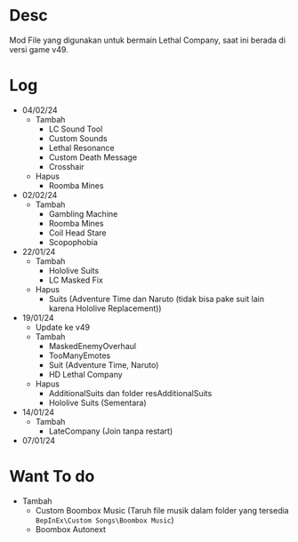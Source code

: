 # Desc
Mod File yang digunakan untuk bermain Lethal Company, saat ini berada di versi game v49. 

# Log
* 04/02/24
    * Tambah
        * LC Sound Tool
        * Custom Sounds
        * Lethal Resonance
        * Custom Death Message
        * Crosshair
    * Hapus
        * Roomba Mines
* 02/02/24
    * Tambah
        * Gambling Machine
        * Roomba Mines
        * Coil Head Stare
        * Scopophobia
* 22/01/24
    * Tambah
        * Hololive Suits
        * LC Masked Fix
    * Hapus
        * Suits (Adventure Time dan Naruto (tidak bisa pake suit lain karena Hololive Replacement))
* 19/01/24
    * Update ke v49
    * Tambah
        * MaskedEnemyOverhaul
        * TooManyEmotes
        * Suit (Adventure Time, Naruto)
        * HD Lethal Company
    * Hapus
        * AdditionalSuits dan folder resAdditionalSuits
        * Hololive Suits (Sementara)
* 14/01/24
    * Tambah
        * LateCompany (Join tanpa restart)
* 07/01/24

# Want To do
* Tambah
    * Custom Boombox Music (Taruh file musik dalam folder yang tersedia `BepInEx\Custom Songs\Boombox Music`)
    * Boombox Autonext